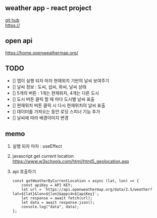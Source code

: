 ## weather app - react project

[git hub](https://github.com/whynotBb/202403_react-weather-app.git)<br/>
<https://>

## open api

https://home.openweathermap.org/

## TODO

-   [] 앱이 실행 되자 마자 현재위치 기반의 날씨 보여주기
-   [] 날씨 정보 : 도씨, 섭씨, 화씨, 날씨 상태
-   [] 5개의 버튼 : 1개는 현재위치, 4개는 다른 도시
-   [] 도시 버튼 클릭 할 때 마다 도시별 날씨 표출
-   [] 현재위치 버튼 클릭 시 다시 현재위치의 날씨 표출
-   [] 데이터를 가져오는 동안 로딩 스피너 기능 추가
-   [] 날씨에 따라 배경이미지 변경

## memo

1. 실행 되자 마자 : useEffect
2. javascript get current location
   https://www.w3schools.com/html/html5_geolocation.asp
3. api 호출하기

    ```
    const getWeatherByCurrentLocation = async (lat, lon) => {
        const apiKey = API KEY;
        let url = `https://api.openweathermap.org/data/2.5/weather?lat=${lat}&lon=${lon}&appid=${apiKey}`;
        let response = await fetch(url);
        let data = await response.json();
        console.log("data", data);
    };
    ```
